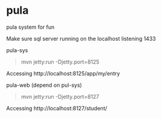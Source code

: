 # pula
pula system for fun

Make sure sql server running on the localhost listening 1433

pula-sys

> mvn jetty:run -Djetty.port=8125

Accessing http://localhost:8125/app/my/entry

pula-web (depend on pul-sys)

> mvn jetty:run -Djetty.port=8127

Accessing http://localhost:8127/student/
